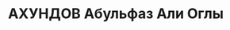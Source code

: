 ---
title: АХУНДОВ Абульфаз Али Оглы
description: 'род. 1898, Аз.ССР, Нах.АССР, Норашенский р-н, с. Шахтахты, азербайджанец

  Арестован в 1937

  Обвинение: по "делу националистов".

  Приговор: ВКВС СССР, 1937 - ИТЛ.*** Арест: 1948?, МГБ СССР. ОСО при МГБ СССР обв.
  ст. 58-11 УК РСФСР высылка.

  Реабилитирован 24.03.2004 Прокуратурой Красноярского края.

  Источники: Сталинский список от 03.10.1937 (Аз.ССР, Кат.2)| Архив краевой прокуратуры|
  Архивно-следственное дело №12493| БД Красноярского общества "Мемориал"| Веб-сайт
  "Наш Баку".'
---